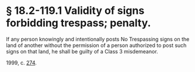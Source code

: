 # § 18.2-119.1 Validity of signs forbidding trespass; penalty.

<p>If any person knowingly and intentionally posts No Trespassing signs on the land of another without the permission of a person authorized to post such signs on that land, he shall be guilty of a Class 3 misdemeanor.</p><p>1999, c. <a href='http://lis.virginia.gov/cgi-bin/legp604.exe?991+ful+CHAP0274'>274</a>.</p>
